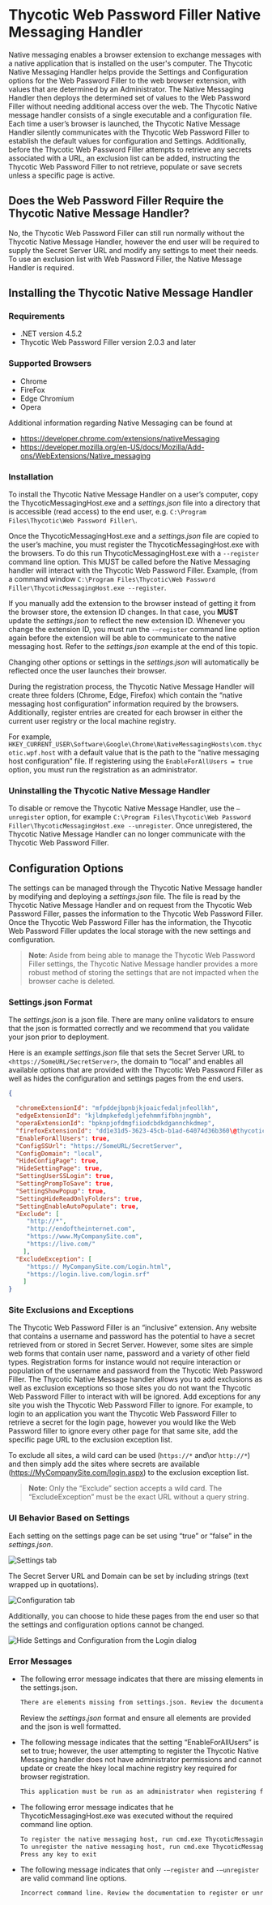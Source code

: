 [title]: # (Native Message Handling)
[tags]: # (WPF)
[priority]: # (15)
# Thycotic Web Password Filler Native Messaging Handler

Native messaging enables a browser extension to exchange messages with a native application that is installed on the user's computer. The Thycotic Native Messaging Handler helps provide the Settings and Configuration options for the Web Password Filler to the web browser extension, with values that are determined by an Administrator. The Native Messaging Handler then deploys the determined set of values to the Web Password Filler without needing additional access over the web.
The Thycotic Native message handler consists of a single executable and a configuration file. Each time a user’s browser is launched, the Thycotic Native Message Handler silently communicates with the Thycotic Web Password Filler to establish the default values for configuration and Settings. Additionally, before the Thycotic Web Password Filler attempts to retrieve any secrets associated with a URL, an exclusion list can be added, instructing the Thycotic Web Password Filler to not retrieve, populate or save secrets unless a specific page is active.

## Does the Web Password Filler Require the Thycotic Native Message Handler?

No, the Thycotic Web Password Filler can still run normally without the Thycotic Native Message Handler, however the end user will be required to supply the Secret Server URL and modify any settings to meet their needs. To use an exclusion list with Web Password Filler, the Native Message Handler is required.

## Installing the Thycotic Native Message Handler

### Requirements

* .NET version 4.5.2
* Thycotic Web Password Filler version 2.0.3 and later

### Supported Browsers

* Chrome
* FireFox
* Edge Chromium
* Opera

Additional information regarding Native Messaging can be found at

* https://developer.chrome.com/extensions/nativeMessaging
* https://developer.mozilla.org/en-US/docs/Mozilla/Add-ons/WebExtensions/Native_messaging

### Installation

To install the Thycotic Native Message Handler on a user’s computer, copy the ThycoticMessagingHost.exe and a _settings.json_ file into a directory that is accessible (read access) to the end user, e.g. `C:\Program Files\Thycotic\Web Password Filler\`.

Once the ThycoticMessagingHost.exe and a _settings.json_ file are copied to the user’s machine, you must register the ThycoticMessagingHost.exe with the browsers. To do this run ThycoticMessagingHost.exe with a `--register` command line option. This MUST be called before the Native Messaging handler will
interact with the Thycotic Web Password Filler. Example, (from a command window `C:\Program Files\Thycotic\Web Password Filler\ThycoticMessagingHost.exe --register`.

If you manually add the extension to the browser instead of getting it from the browser store, the extension ID changes. In that case, you __MUST__ update the _settings.json_ to reflect the new extension ID. Whenever you change the extension ID, you must run the `-–register` command line option again before the extension will be able to communicate to the native messaging host. Refer to the _settings.json_ example at the end of this topic.

Changing other options or settings in the _settings.json_ will automatically be reflected once the user launches their browser.

During the registration process, the Thycotic Native Message Handler will create three folders (Chrome, Edge, Firefox) which contain the “native messaging host configuration” information required by the browsers. Additionally, register entries are created for each browser in either the current user registry or the
local machine registry.

For example, `HKEY_CURRENT_USER\Software\Google\Chrome\NativeMessagingHosts\com.thycotic.wpf.host` with a default value that is the path to the “native messaging host configuration” file. If registering using the `EnableForAllUsers = true` option, you must run the registration as an administrator.

### Uninstalling the Thycotic Native Message Handler

To disable or remove the Thycotic Native Message Handler, use the `–unregister` option, for example `C:\Program Files\Thycotic\Web Password Filler\ThycoticMessagingHost.exe --unregister`. Once unregistered, the Thycotic Native Message Handler can no longer communicate with the Thycotic Web Password Filler.

## Configuration Options

The settings can be managed through the Thycotic Native Message handler by modifying and deploying a _settings.json_ file. The file is read by the Thycotic Native Message Handler and on request from the Thycotic Web Password Filler, passes the information to the Thycotic Web Password Filler. Once the Thycotic
Web Password Filler has the information, the Thycotic Web Password Filler updates the local storage with the new settings and configuration.

>**Note**: Aside from being able to manage the Thycotic Web Password Filler settings, the Thycotic Native Message handler provides a more robust method of storing the settings that are not impacted when the browser cache is deleted.

### Settings.json Format

The _settings.json_ is a json file. There are many online validators to ensure that the json is formatted correctly and we recommend that you validate your json prior to deployment.

Here is an example _settings.json_ file that sets the Secret Server URL to `<https://SomeURL/SecretServer>`, the domain to “local” and enables all available options that are provided with the Thycotic Web Password Filler as well as hides the configuration and settings pages from the end users.

```json
{

  "chromeExtensionId": "mfpddejbpnbjkjoaicfedaljnfeollkh",
  "edgeExtensionId": "kjldmpkefedgljefehmmfifbhnjngmbh",
  "operaExtensionId": "bpknpjofdmgfiiodcbdkdgannchkdmep",
  "firefoxExtensionId": "dd1e31d5-3623-45cb-b1ad-64074d36b360\@thycotic.com",
  "EnableForAllUsers": true,
  "ConfigSSUrl": "https://SomeURL/SecretServer",
  "ConfigDomain": "local",
  "HideConfigPage": true,
  "HideSettingPage": true,
  "SettingUserSSLogin": true,
  "SettingPrompToSave": true,
  "SettingShowPopup": true,
  "SettingHideReadOnlyFolders": true,
  "SettingEnableAutoPopulate": true,
  "Exclude": [
     "http://*",
     "http://endoftheinternet.com",
     "https://www.MyCompanySite.com",
     "https://live.com/"
    ],
  "ExcludeException": [
     "https:// MyCompanySite.com/Login.html",
     "https://login.live.com/login.srf"
    ]
}
```

### Site Exclusions and Exceptions

The Thycotic Web Password Filler is an “inclusive” extension. Any website that contains a username and password has the potential to have a secret retrieved from or stored in Secret Server. However, some sites are simple web forms that contain user name, password and a variety of other field types. Registration forms for instance would not require interaction or population of the username and password from the Thycotic Web Password Filler. The Thycotic Native Message handler allows you to add exclusions as well as exclusion exceptions so those sites you do not want the Thycotic Web Password Filler to interact with will be ignored. Add exceptions for any site you wish the Thycotic Web Password Filler to ignore. For example, to login to an application you want the Thycotic Web Password Filler to retrieve a secret for the login page, however you would like the Web Password filler to ignore every other page for that same site, add the specific page URL to the exclusion exception list.

To exclude all sites, a wild card can be used (`https://*` and\or `http://*`) and then simply add the sites where secrets are available (<https://MyCompanySite.com/login.aspx>) to the exclusion exception list.

>**Note**: Only the “Exclude” section accepts a wild card. The “ExcludeException” must be the exact URL without a query string.

### UI Behavior Based on Settings

Each setting on the settings page can be set using “true” or “false” in the _settings.json_.

![](images/settings.png "Settings tab")

The Secret Server URL and Domain can be set by including strings (text wrapped up in quotations).

![](images/config.png "Configuration tab")

Additionally, you can choose to hide these pages from the end user so that the settings and configuration options cannot be changed.

![](images/login.png "Hide Settings and Configuration from the Login dialog")

### Error Messages

* The following error message indicates that there are missing elements in the settings.json. 

   ```bash
   There are elements missing from settings.json. Review the documentation and update setting.json with the missing attributes.
   ```

   Review the _settings.json_ format and ensure all elements are provided and the json is well formatted.
* The following message indicates that the setting “EnableForAllUsers” is set to true; however, the user attempting to register the Thycotic Native Messaging handler does not have administrator permissions and cannot update or create the hkey local machine registry key required for browser registration.

   ```bash
   This application must be run as an administrator when registering for All Users
   ```

* The following error message indicates that he ThycoticMessagingHost.exe was executed without the required command line option.

   ```bash
   To register the native messaging host, run cmd.exe ThycoticMessagingHost.exe –register 
   To unregister the native messaging host, run cmd.exe ThycoticMessagingHost.exe --unregister
   Press any key to exit
   ```

* The following message indicates that only `-–register` and `-–unregister` are valid command line options.

   ```bash
   Incorrect command line. Review the documentation to register or unregister this application.
   ```
